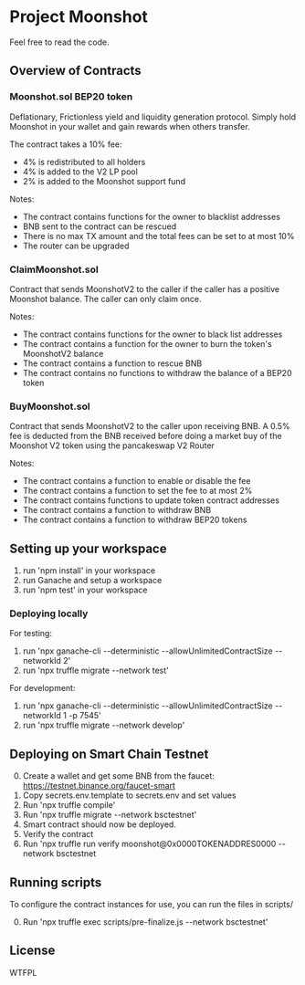 # Project Moonshot

Feel free to read the code.

## Overview of Contracts 

### Moonshot.sol BEP20 token

Deflationary, Frictionless yield and liquidity generation protocol. Simply hold Moonshot in your wallet and gain rewards when others transfer.

The contract takes a 10% fee:
 - 4% is redistributed to all holders
 - 4% is added to the V2 LP pool
 - 2% is added to the Moonshot support fund

Notes:
- The contract contains functions for the owner to blacklist addresses 
- BNB sent to the contract can be rescued
- There is no max TX amount and the total fees can be set to at most 10%
- The router can be upgraded

### ClaimMoonshot.sol

Contract that sends MoonshotV2 to the caller if the caller has a positive Moonshot balance. The caller can only claim once.

Notes:
- The contract contains functions for the owner to black list addresses
- The contract contains a function for the owner to burn the token's MoonshotV2 balance 
- The contract contains a function to rescue BNB
- The contract contains no functions to withdraw the balance of a BEP20 token

### BuyMoonshot.sol

Contract that sends MoonshotV2 to the caller upon receiving BNB.
A 0.5% fee is deducted from the BNB received before doing a market buy of the Moonshot V2 token using the pancakeswap V2 Router

Notes:
- The contract contains a function to enable or disable the fee
- The contract contains a function to set the fee to at most 2%
- The contract contains functions to update token contract addresses
- The contract contains a function to withdraw BNB
- The contract contains a function to withdraw BEP20 tokens

## Setting up your workspace

1. run 'npm install' in your workspace
2. run Ganache and setup a workspace
3. run 'npm test' in your workspace

### Deploying locally

For testing:
1. run 'npx ganache-cli --deterministic --allowUnlimitedContractSize --networkId 2'
2. run 'npx truffle migrate --network test'

For development:
1. run 'npx ganache-cli --deterministic --allowUnlimitedContractSize --networkId 1 -p 7545'
2. run 'npx truffle migrate --network develop'

## Deploying on Smart Chain Testnet 

0. Create a wallet and get some BNB from the faucet: https://testnet.binance.org/faucet-smart
1. Copy secrets.env.template to secrets.env and set values
2. Run 'npx truffle compile'
3. Run 'npx truffle migrate --network bsctestnet'
4. Smart contract should now be deployed.
5. Verify the contract
6. Run 'npx truffle run verify moonshot@0x0000TOKENADDRES0000 --network bsctestnet

## Running scripts

To configure the contract instances for use, you can run the files in scripts/ 

0. Run 'npx truffle exec scripts/pre-finalize.js --network bsctestnet'



## License

WTFPL
